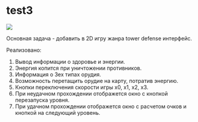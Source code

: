 # test3

![](https://media.giphy.com/media/feq9caOkBkOlZV3UND/giphy.gif)<br />

Основная задача - добавить в 2D игру жанра tower defense интерфейс.

Реализовано:
1. Вывод информации о здоровье и энергии.
2. Энергия копится при уничтожении противников.
3. Информация о 3ех типах орудия.
4. Возможность перетащить орудие на карту, потратив энергию.
5. Кнопки переключения скорости игры х0, х1, х2, х3.
6. При неудачном прохождении отображется окно с кнопкой перезапуска уровня.
7. При удачном прохождении отображется окно с расчетом очков и кнопкой на следующий уровень.
